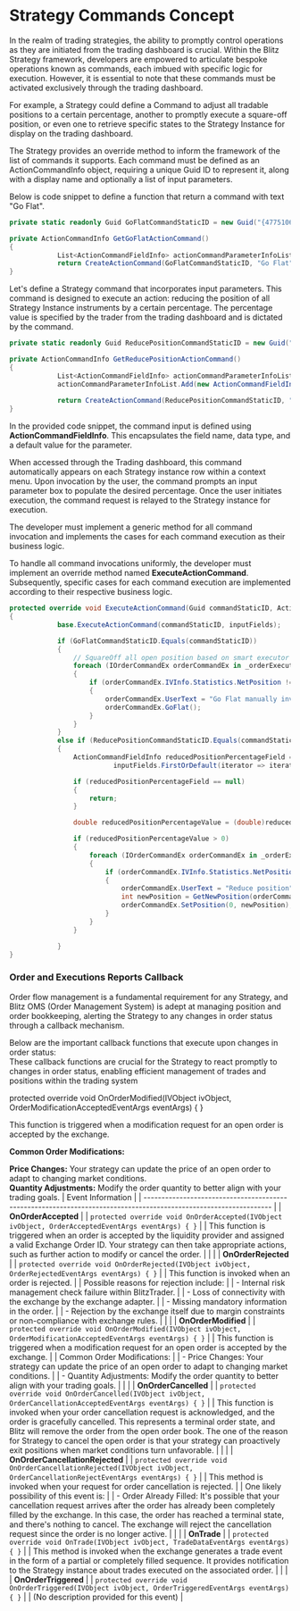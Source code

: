 
# Strategy Commands Concept
In the realm of trading strategies, the ability to promptly control operations as they are initiated from the trading dashboard is crucial. Within the Blitz Strategy framework, developers are empowered to articulate bespoke operations known as commands, each imbued with specific logic for execution. However, it is essential to note that these commands must be activated exclusively through the trading dashboard.

For example, a Strategy could define a Command to adjust all tradable positions to a certain percentage, another to promptly execute a square-off position, or even one to retrieve specific states to the Strategy Instance for display on the trading dashboard.

The Strategy provides an override method to inform the framework of the list of commands it supports. Each command must be defined as an ActionCommandInfo object, requiring a unique Guid ID to represent it, along with a display name and optionally a list of input parameters.

Below is code snippet to define a function that return a command with text "Go Flat".
```c#
private static readonly Guid GoFlatCommandStaticID = new Guid("{4775106D-E7FA-4538-9CD9-304B1BBEE954}");

private ActionCommandInfo GetGoFlatActionCommand()
{
            List<ActionCommandFieldInfo> actionCommandParameterInfoList = new List<ActionCommandFieldInfo>();
            return CreateActionCommand(GoFlatCommandStaticID, "Go Flat", false, actionCommandParameterInfoList.ToArray());
}
```
Let's define a Strategy command that incorporates input parameters. This command is designed to execute an action: reducing the position of all Strategy Instance instruments by a certain percentage. The percentage value is specified by the trader from the trading dashboard and is dictated by the command.
```c#
private static readonly Guid ReducePositionCommandStaticID = new Guid("{2E5B9278-4745-406E-87EB-9226B03435BB}");

private ActionCommandInfo GetReducePositionActionCommand()
{
            List<ActionCommandFieldInfo> actionCommandParameterInfoList = new List<ActionCommandFieldInfo>();
            actionCommandParameterInfoList.Add(new ActionCommandFieldInfo("Reduced%", FieldDataType.Double, 0));
          
            return CreateActionCommand(ReducePositionCommandStaticID, "Reduce Position", true, actionCommandParameterInfoList.ToArray());
}
```
In the provided code snippet, the command input is defined using **ActionCommandFieldInfo**. This encapsulates the field name, data type, and a default value for the parameter.  
  
When accessed through the Trading dashboard, this command automatically appears on each Strategy instance row within a context menu. Upon invocation by the user, the command prompts an input parameter box to populate the desired percentage. Once the user initiates execution, the command request is relayed to the Strategy instance for execution.  
  
The developer must implement a generic method for all command invocation and implements the cases for each command execution as their business logic.

To handle all command invocations uniformly, the developer must implement an override method named **ExecuteActionCommand**. Subsequently, specific cases for each command execution are implemented according to their respective business logic.
```c#
protected override void ExecuteActionCommand(Guid commandStaticID, ActionCommandFieldInfo[] inputFields)
{
            base.ExecuteActionCommand(commandStaticID, inputFields);

            if (GoFlatCommandStaticID.Equals(commandStaticID))
            {
                // SquareOff all open position based on smart executor
                foreach (IOrderCommandEx orderCommandEx in _orderExecutionMAP.Values)
                {
                    if (orderCommandEx.IVInfo.Statistics.NetPosition != 0)
                    {
                        orderCommandEx.UserText = "Go Flat manually invoked";
                        orderCommandEx.GoFlat();
                    }
                }
            }
            else if (ReducePositionCommandStaticID.Equals(commandStaticID))
            {
                ActionCommandFieldInfo reducedPositionPercentageField = 
                          inputFields.FirstOrDefault(iterator => iterator.Name.Equals("Reduced%n", StringComparison.InvariantCultureIgnoreCase));

                if (reducedPositionPercentageField == null)
                {
                    return;
                }

                double reducedPositionPercentageValue = (double)reducedPositionPercentageField.Value;

                if (reducedPositionPercentageValue > 0)
                {
                    foreach (IOrderCommandEx orderCommandEx in _orderExecutionMAP.Values)
                    {
                        if (orderCommandEx.IVInfo.Statistics.NetPosition != 0)
                        {
                            orderCommandEx.UserText = "Reduce position";
                            int newPosition = GetNewPosition(orderCommandEx);
                            orderCommandEx.SetPosition(0, newPosition);
                        }
                    }
                }

            }
}
```

### Order and Executions Reports Callback

Order flow management is a fundamental requirement for any Strategy, and Blitz OMS (Order Management System) is adept at managing position and order bookkeeping, alerting the Strategy to any changes in order status through a callback mechanism.

Below are the important callback functions that execute upon changes in order status:  
These callback functions are crucial for the Strategy to react promptly to changes in order status, enabling efficient management of trades and positions within the trading system

protected  override  void OnOrderModified(IVObject ivObject, OrderModificationAcceptedEventArgs eventArgs) { }  
  
This function is triggered when a modification request for an open order is accepted by the exchange.

**Common Order Modifications:**

**Price Changes:** Your strategy can update the price of an open order to adapt to changing market conditions.  
**Quantity Adjustments:** Modify the order quantity to better align with your trading goals.
| Event Information                                                                                                 |
| ----------------------------------------------------------------------------------------------------------------- |
| **OnOrderAccepted**                                                                                                |
| `protected override void OnOrderAccepted(IVObject ivObject, OrderAcceptedEventArgs eventArgs) { }`                 |
| This function is triggered when an order is accepted by the liquidity provider and assigned a valid Exchange Order ID. Your strategy can then take appropriate actions, such as further action to modify or cancel the order. |
|                                                                                                                   |
| **OnOrderRejected**                                                                                                |
| `protected override void OnOrderRejected(IVObject ivObject, OrderRejectedEventArgs eventArgs) { }`                 |
| This function is invoked when an order is rejected.                                                               |
| Possible reasons for rejection include:                                                                            |
| - Internal risk management check failure within BlitzTrader.                                                      |
| - Loss of connectivity with the exchange by the exchange adapter.                                                |
| - Missing mandatory information in the order.                                                                     |
| - Rejection by the exchange itself due to margin constraints or non-compliance with exchange rules.                |
|                                                                                                                   |
| **OnOrderModified**                                                                                                |
| `protected override void OnOrderModified(IVObject ivObject, OrderModificationAcceptedEventArgs eventArgs) { }`     |
| This function is triggered when a modification request for an open order is accepted by the exchange.              |
| Common Order Modifications:                                                                                        |
| - Price Changes: Your strategy can update the price of an open order to adapt to changing market conditions.       |
| - Quantity Adjustments: Modify the order quantity to better align with your trading goals.                          |
|                                                                                                                   |
| **OnOrderCancelled**                                                                                               |
| `protected override void OnOrderCancelled(IVObject ivObject, OrderCancellationAcceptedEventArgs eventArgs) { }`    |
| This function is invoked when your order cancellation request is acknowledged, and the order is gracefully cancelled. This represents a terminal order state, and Blitz will remove the order from the open order book. The one of the reason for Strategy to cancel the open order is that your strategy can proactively exit positions when market conditions turn unfavorable. |
|                                                                                                                   |
| **OnOrderCancellationRejected**                                                                                    |
| `protected override void OnOrderCancellationRejected(IVObject ivObject, OrderCancellationRejectEventArgs eventArgs) { }` |
| This method is invoked when your request for order cancellation is rejected.                                      |
| One likely possibility of this event is:                                                                           |
| - Order Already Filled: It's possible that your cancellation request arrives after the order has already been completely filled by the exchange. In this case, the order has reached a terminal state, and there's nothing to cancel. The exchange will reject the cancellation request since the order is no longer active. |
|                                                                                                                   |
| **OnTrade**                                                                                                        |
| `protected override void OnTrade(IVObject ivObject, TradeDataEventArgs eventArgs) { }`                             |
| This method is invoked when the exchange generates a trade event in the form of a partial or completely filled sequence. It provides notification to the Strategy instance about trades executed on the associated order. |
|                                                                                                                   |
| **OnOrderTriggered**                                                                                               |
| `protected override void OnOrderTriggered(IVObject ivObject, OrderTriggeredEventArgs eventArgs) { }`               |
| (No description provided for this event)                                                                           |









